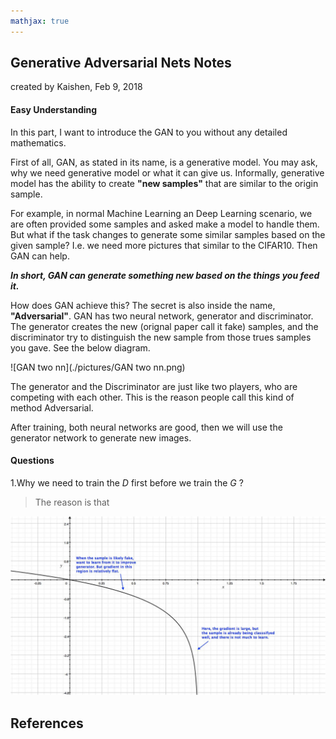 ```yaml
---
mathjax: true
---
```


## Generative Adversarial Nets Notes

created by Kaishen, Feb 9, 2018

#### Easy Understanding

In this part, I want to introduce the GAN to you without any detailed mathematics. 

First of all, GAN, as stated in its name, is a generative model. You may ask, why we need generative model or what it can give us. Informally, generative model has the ability to create **"new samples"** that are similar to the origin sample. 

For example, in normal Machine Learning an Deep Learning scenario, we are often provided some samples and asked make a model to handle them. But what if the task changes to generate some similar samples based on the given sample? I.e. we need more pictures that similar to the CIFAR10. Then GAN can help.

***In short, GAN can generate something new based on the things you feed it.***

How does GAN achieve this? The secret is also inside the name, **"Adversarial"**. GAN has two neural network, generator and discriminator. The generator creates the new (orignal paper call it fake) samples, and the  discriminator try to distinguish the new sample from those trues samples you gave. See the below diagram.

![GAN two nn](./pictures/GAN two nn.png)

The generator and the Discriminator are just like two players, who are competing with each other. This is the reason people call this kind of method Adversarial.

After training, both neural networks are good, then we will use the generator network to generate new images.

#### Questions

1.Why we need to train the $D$ first before we train the $G$ ?

>The reason is that 

![GAN-log(1-x)](./pictures/GAN-log(1-x).jpg)





## References

